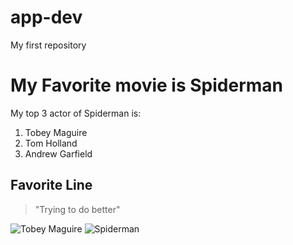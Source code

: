 # app-dev
My first repository
# **My Favorite movie is Spiderman**
My top 3 actor of Spiderman is:
1. Tobey Maguire
2. Tom Holland
3. Andrew Garfield
## Favorite Line
> "Trying to do better"



![Tobey Maguire](https://wl-brightside.cf.tsp.li/resize/728x/jpg/602/756/62834b5ff5a0b99ec966170a9c.jpg)
![Spiderman](https://upload.wikimedia.org/wikipedia/en/2/21/Web_of_Spider-Man_Vol_1_129-1.png)
